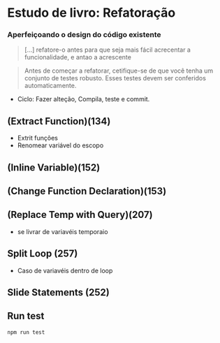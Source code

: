 # Estudo de livro: Refatoração 
### Aperfeiçoando o design do código existente

> [...] refatore-o antes para que seja mais fácil acrecentar a funcionalidade, e  antao a acrescente 

> Antes de começar a refatorar, cetifique-se de que você tenha um conjunto de testes robusto. Esses testes devem ser conferidos automaticamente.

* Ciclo: Fazer alteção, Compila, teste e commit.

## (Extract Function)(134)
  * Extrit funções 
  * Renomear variável do escopo

## (Inline Variable)(152)

## (Change Function Declaration)(153)


## (Replace Temp with Query)(207)
  * se livrar de variavéis temporaio


## Split Loop (257)
  * Caso de variavéis dentro de loop

## Slide Statements (252)


## Run test
```
npm run test
```